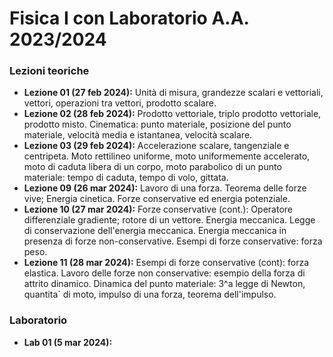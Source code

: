 # Fisica I con Laboratorio A.A. 2023/2024
### Lezioni teoriche
- **Lezione 01 (27 feb 2024):** Unità di misura, grandezze scalari e vettoriali, vettori, operazioni tra vettori, prodotto scalare.
- **Lezione 02 (28 feb 2024):** Prodotto vettoriale, triplo prodotto vettoriale, prodotto misto. Cinematica: punto materiale, posizione del punto materiale, velocità media e istantanea, velocità scalare.
- **Lezione 03 (29 feb 2024):** Accelerazione scalare, tangenziale e centripeta. Moto rettilineo uniforme, moto uniformemente accelerato, moto di caduta libera di un  corpo, moto parabolico di un punto materiale: tempo di caduta, tempo di volo, gittata.
- **Lezione 09 (26 mar 2024):** Lavoro di una forza. Teorema delle forze vive; Energia cinetica. Forze conservative ed energia potenziale.
- **Lezione 10 (27 mar 2024):** Forze conservative (cont.): Operatore differenziale gradiente; rotore di un vettore. Energia meccanica. Legge di conservazione dell'energia meccanica. Energia meccanica in presenza di forze non-conservative. Esempi di forze conservative: forza peso.
- **Lezione 11 (28 mar 2024):**  Esempi di forze conservative (cont): forza elastica. Lavoro delle forze non conservative: esempio della forza di attrito dinamico. Dinamica del punto materiale: 3^a legge di Newton, quantita` di moto, impulso di una forza, teorema dell'impulso.

### Laboratorio
- **Lab 01 (5 mar 2024):** 


